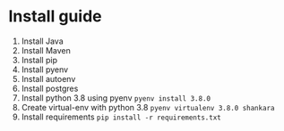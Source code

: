 # Install guide

1. Install Java
2. Install Maven
3. Install pip
4. Install pyenv
5. Install autoenv
6. Install postgres
7. Install python 3.8 using pyenv `pyenv install 3.8.0`
8. Create virtual-env with python 3.8 `pyenv virtualenv 3.8.0 shankara`
9. Install requirements `pip install -r requirements.txt`